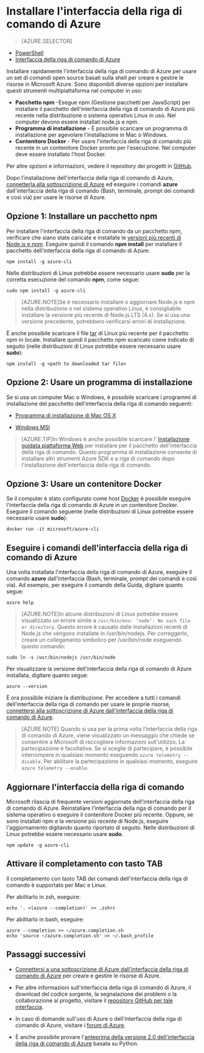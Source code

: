 <properties
    pageTitle="Installare l'interfaccia della riga di comando di Azure | Microsoft Azure"
    description="Installare l'interfaccia della riga di comando di Azure per Mac, Linux e Windows per iniziare a usare i servizi di Azure"
    editor=""
    manager="timlt"
    documentationCenter=""
    authors="squillace"
    services="virtual-machines-linux,virtual-network,storage,azure-resource-manager"
    tags="azure-resource-manager,azure-service-management"/>

<tags
    ms.service="multiple"
    ms.workload="multiple"
    ms.tgt_pltfrm="command-line-interface"
    ms.devlang="na"
    ms.topic="article"
    ms.date="10/04/2016"
    ms.author="rasquill"/>
    

# <a name="install-the-azure-cli"></a>Installare l'interfaccia della riga di comando di Azure

> [AZURE.SELECTOR]
- [PowerShell](powershell-install-configure.md)
- [Interfaccia della riga di comando di Azure](xplat-cli-install.md)

Installare rapidamente l'interfaccia della riga di comando di Azure per usare un set di comandi open source basati sulla shell per creare e gestire le risorse in Microsoft Azure. Sono disponibili diverse opzioni per installare questi strumenti multipiattaforma nel computer in uso: 

* **Pacchetto npm** -Esegue npm (Gestione pacchetti per JavaScript) per installare il pacchetto dell'interfaccia della riga di comando di Azure più recente nella distribuzione o sistema operativo Linux in uso. Nel computer devono essere installati node.js e npm.
* **Programma di installazione** - È possibile scaricare un programma di installazione per agevolare l'installazione in Mac o Windows.
* **Contenitore Docker** - Per usare l'interfaccia della riga di comando più recente in un contenitore Docker pronto per l'esecuzione. Nel computer deve essere installato l'host Docker.
    
Per altre opzioni e informazioni, vedere il repository dei progetti in [GitHub](https://github.com/azure/azure-xplat-cli). 

Dopo l'installazione dell'interfaccia della riga di comando di Azure, [connetterla alla sottoscrizione di Azure](xplat-cli-connect.md) ed eseguire i comandi **azure** dall'interfaccia della riga di comando (Bash, terminale, prompt dei comandi e così via) per usare le risorse di Azure.



## <a name="option-1:-install-an-npm-package"></a>Opzione 1: Installare un pacchetto npm

Per installare l'interfaccia della riga di comando da un pacchetto npm, verificare che siano state caricate e installate le [versioni più recenti di Node.js e npm](https://nodejs.org/en/download/package-manager/). Eseguire quindi il comando **npm install** per installare il pacchetto dell'interfaccia della riga di comando di Azure: 

    npm install -g azure-cli

Nelle distribuzioni di Linux potrebbe essere necessario usare **sudo** per la corretta esecuzione del comando __npm__, come segue:

    sudo npm install -g azure-cli

> [AZURE.NOTE]Se è necessario installare o aggiornare Node.js e npm nella distribuzione o nel sistema operativo Linux, è consigliabile installare la versione più recente di Node.js LTS (4.x). Se si usa una versione precedente, potrebbero verificarsi errori di installazione. 

È anche possibile scaricare il file [tar][linux-installer] di Linux più recente per il pacchetto npm in locale. Installare quindi il pacchetto npm scaricato come indicato di seguito (nelle distribuzioni di Linux potrebbe essere necessario usare **sudo**):

    npm install -g <path to downloaded tar file>

## <a name="option-2:-use-an-installer"></a>Opzione 2: Usare un programma di installazione

Se si usa un computer Mac o Windows, è possibile scaricare i programmi di installazione del pacchetto dell'interfaccia della riga di comando seguenti:

* [Programma di installazione di Mac OS X][mac-installer]

* [Windows MSI][windows-installer] 

>[AZURE.TIP]In Windows è anche possibile scaricare l' [Installazione guidata piattaforma Web](https://go.microsoft.com/?linkid=9828653) per installare per il pacchetto dell'interfaccia della riga di comando. Questo programma di installazione consente di installare altri strumenti Azure SDK e a riga di comando dopo l'installazione dell'interfaccia della riga di comando. 


## <a name="option-3:-use-a-docker-container"></a>Opzione 3: Usare un contenitore Docker

Se il computer è stato configurato come host [Docker](https://docs.docker.com/engine/understanding-docker/) è possibile eseguire l'interfaccia della riga di comando di Azure in un contenitore Docker. Eseguire il comando seguente (nelle distribuzioni di Linux potrebbe essere necessario usare **sudo**):

```
docker run -it microsoft/azure-cli
```


## <a name="run-azure-cli-commands"></a>Eseguire i comandi dell'interfaccia della riga di comando di Azure
Una volta installata l'interfaccia della riga di comando di Azure, eseguire il comando **azure** dall'interfaccia (Bash, terminale, prompt dei comandi e così via). Ad esempio, per eseguire il comando della Guida, digitare quanto segue:

```
azure help
```
> [AZURE.NOTE]In alcune distribuzioni di Linux potrebbe essere visualizzato un errore simile a `/usr/bin/env: ‘node’: No such file or directory`. Questo errore è causato dalle installazioni recenti di Node.js che vengono installate in /usr/bin/nodejs. Per correggerlo, creare un collegamento simbolico per /usr/bin/node eseguendo questo comando:

```
sudo ln -s /usr/bin/nodejs /usr/bin/node
```

Per visualizzare la versione dell'interfaccia della riga di comando di Azure installata, digitare quanto segue:

```
azure --version
```

È ora possibile iniziare la distribuzione. Per accedere a tutti i comandi dell'interfaccia della riga di comando per usare le proprie risorse, [connettersi alla sottoscrizione di Azure dall'interfaccia della riga di comando di Azure](xplat-cli-connect.md).

>[AZURE.NOTE] Quando si usa per la prima volta l'interfaccia della riga di comando di Azure, viene visualizzato un messaggio che chiede se consentire a Microsoft di raccogliere informazioni sull'utilizzo. La partecipazione è facoltativa. Se si sceglie di partecipare, è possibile interrompere in qualsiasi momento eseguendo `azure telemetry --disable`. Per abilitare la partecipazione in qualsiasi momento, eseguire `azure telemetry --enable`.


## <a name="update-the-cli"></a>Aggiornare l'interfaccia della riga di comando

Microsoft rilascia di frequente versioni aggiornate dell'interfaccia della riga di comando di Azure. Reinstallare l'interfaccia della riga di comando per il sistema operativo o eseguire il contenitore Docker più recente. Oppure, se sono installati npm e la versione più recente di Node.js, eseguire l'aggiornamento digitando quanto riportato di seguito. Nelle distribuzioni di Linux potrebbe essere necessario usare **sudo**.

```
npm update -g azure-cli
```

## <a name="enable-tab-completion"></a>Attivare il completamento con tasto TAB

Il completamento con tasto TAB dei comandi dell'interfaccia della riga di comando è supportato per Mac e Linux.

Per abilitarlo in zsh, eseguire:

```
echo '. <(azure --completion)' >> .zshrc
```

Per abilitarlo in bash, eseguire:

```
azure --completion >> ~/azure.completion.sh
echo 'source ~/azure.completion.sh' >> ~/.bash_profile
```


## <a name="next-steps"></a>Passaggi successivi 

* [Connettersi a una sottoscrizione di Azure dall'interfaccia della riga di comando di Azure](xplat-cli-connect.md) per creare e gestire le risorse di Azure.

* Per altre informazioni sull'interfaccia della riga di comando di Azure, il download del codice sorgente, la segnalazione dei problemi o la collaborazione al progetto, visitare il [repository GitHub per tale interfaccia](https://github.com/azure/azure-xplat-cli).

* In caso di domande sull'uso di Azure o dell'interfaccia della riga di comando di Azure, visitare i [forum di Azure](https://social.msdn.microsoft.com/Forums/en-US/home?forum=azurescripting).

* È anche possibile provare l'[anteprima della versione 2.0 dell'interfaccia della riga di comando di Azure](https://github.com/azure/azure-cli) basata su Python.

[mac-installer]: http://aka.ms/mac-azure-cli
[windows-installer]: http://aka.ms/webpi-azure-cli
[linux-installer]: http://aka.ms/linux-azure-cli
[cliasm]: virtual-machines-command-line-tools.md
[cliarm]: ./virtual-machines/azure-cli-arm-commands.md



<!--HONumber=Oct16_HO2-->


